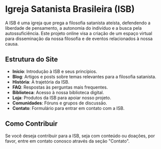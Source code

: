 # Igreja Satanista Brasileira (ISB)

A ISB é uma igreja que prega a filosofia satanista ateísta, defendendo a liberdade de pensamento, a autonomia do indivíduo e a busca pela autossuficiência. Este projeto online visa a criação de um espaço virtual para disseminação da nossa filosofia e de eventos relacionados à nossa causa.

## Estrutura do Site

- **Início**: Introdução à ISB e seus princípios.
- **Blog**: Artigos e posts sobre temas relevantes para a filosofia satanista.
- **História**: A trajetória da ISB.
- **FAQ**: Respostas às perguntas mais frequentes.
- **Biblioteca**: Acesso à nossa biblioteca digital.
- **Loja**: Produtos da ISB para apoiar nosso projeto.
- **Comunidades**: Fóruns e grupos de discussão.
- **Contato**: Formulário para entrar em contato com a ISB.

## Como Contribuir

Se você deseja contribuir para a ISB, seja com conteúdo ou doações, por favor, entre em contato conosco através da seção "Contato".

